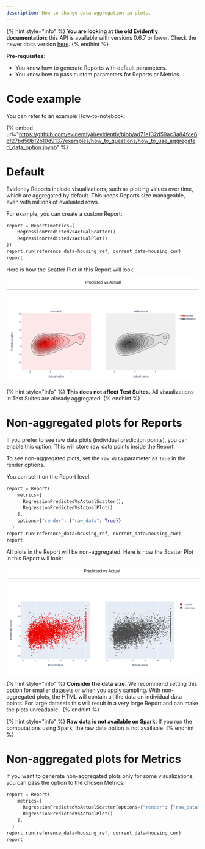 ```yaml
---
description: How to change data aggregation in plots.
---
```


{% hint style="info" %}
**You are looking at the old Evidently documentation**: this API is available with versions 0.6.7 or lower. Check the newer docs version [here](https://docs.evidentlyai.com/introduction).
{% endhint %}

**Pre-requisites**:
* You know how to generate Reports with default parameters.
* You know how to pass custom parameters for Reports or Metrics.

# Code example

You can refer to an example How-to-notebook:

{% embed url="https://github.com/evidentlyai/evidently/blob/ad71e132d59ac3a84fce6cf27bd50b12b10d9137/examples/how_to_questions/how_to_use_aggregated_data_option.ipynb" %}

# Default

Evidently Reports include visualizations, such as plotting values over time, which are aggregated by default. This keeps Reports size manageable, even with millions of evaluated rows.

For example, you can create a custom Report:

```python
report = Report(metrics=[
    RegressionPredictedVsActualScatter(),
    RegressionPredictedVsActualPlot()
])
report.run(reference_data=housing_ref, current_data=housing_cur)
report
```

Here is how the Scatter Plot in this Report will look:

![RegressionPredictedVsActualScatter()](../.gitbook/assets/reports/metric_regression_predvsactual_scatter_agg-min.png)

{% hint style="info" %}
**This does not affect Test Suites.** All visualizations in Test Suites are already aggregated.
{% endhint %}

# Non-aggregated plots for Reports 

If you prefer to see raw data plots (individual prediction points), you can enable this option. This will store raw data points inside the Report. 

To see non-aggregated plots, set the `raw_data` parameter as `True` in the render options.

You can set it on the Report level: 

```python
report = Report(
    metrics=[
      RegressionPredictedVsActualScatter(),
      RegressionPredictedVsActualPlot()
    ],
    options={"render": {"raw_data": True}}
  )
report.run(reference_data=housing_ref, current_data=housing_cur)
report
```

All plots in the Report will be non-aggregated. Here is how the Scatter Plot in this Report will look:

![RegressionPredictedVsActualScatter()](../.gitbook/assets/reports/metric_regression_predvsactual_scatter_non_agg-min.png)

{% hint style="info" %}
**Consider the data size.** We recommend setting this option for smaller datasets or when you apply sampling. With non-aggregated plots, the HTML will contain all the data on individual data points. For large datasets this will result in a very large Report and can make the plots unreadable. 
{% endhint %}

{% hint style="info" %}
**Raw data is not available on Spark.** If you run the computations using Spark, the raw data option is not available.
{% endhint %}

# Non-aggregated plots for Metrics

If you want to generate non-aggregated plots only for some visualizations, you can pass the option to the chosen Metrics:

```python
report = Report(
    metrics=[
      RegressionPredictedVsActualScatter(options={"render": {"raw_data": True}}),
      RegressionPredictedVsActualPlot()
    ],
  )
report.run(reference_data=housing_ref, current_data=housing_cur)
report
```
